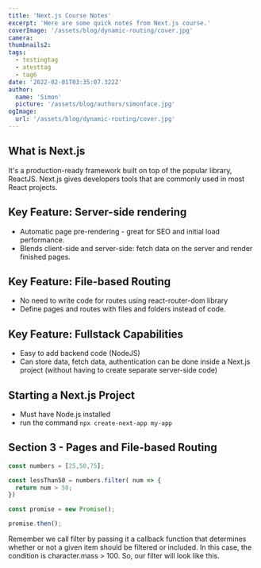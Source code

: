 ```yaml
---
title: 'Next.js Course Notes'
excerpt: 'Here are some quick notes from Next.js course.'
coverImage: '/assets/blog/dynamic-routing/cover.jpg'
camera: 
thumbnails2: 
tags: 
  - testingtag
  - atesttag
  - tag6
date: '2022-02-01T03:35:07.322Z'
author:
  name: 'Simon'
  picture: '/assets/blog/authors/simonface.jpg'
ogImage:
  url: '/assets/blog/dynamic-routing/cover.jpg'
---
```


## What is Next.js
It's a production-ready framework built on top of the popular library, ReactJS. Next.js gives developers tools that are commonly used in most React projects.

## Key Feature: Server-side rendering
- Automatic page pre-rendering - great for SEO and initial load performance.
- Blends client-side and server-side: fetch data on the server and render finished pages.

## Key Feature: File-based Routing
- No need to write code for routes using react-router-dom library
- Define pages and routes with files and folders instead of code.

## Key Feature: Fullstack Capabilities
- Easy to add backend code (NodeJS)
- Can store data, fetch data, authentication can be done inside a Next.js project (without having to create separate server-side code)

## Starting a Next.js Project
- Must have Node.js installed
- run the command `npx create-next-app my-app`

## Section 3 - Pages and File-based Routing

```js
const numbers = [25,50,75];

const lessThan50 = numbers.filter( num => {
  return num > 50;
})

const promise = new Promise();

promise.then();
```

Remember we call filter by passing it a callback function that determines whether or not a given item should be filtered or included. In this case, the condition is character.mass > 100. So, our filter will look like this.


